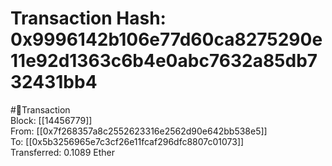
Transaction Hash: 0x9996142b106e77d60ca8275290e11e92d1363c6b4e0abc7632a85db732431bb4
====================================================================================
  
#💸Transaction  
Block: [[14456779]]  
From: [[0x7f268357a8c2552623316e2562d90e642bb538e5]]  
To: [[0x5b3256965e7c3cf26e11fcaf296dfc8807c01073]]  
Transferred: 0.1089 Ether